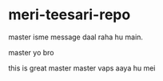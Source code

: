 # meri-teesari-repo
 master
isme message daal raha hu main.

 master
yo bro

this is great
 master
 master
vaps aaya hu mei
